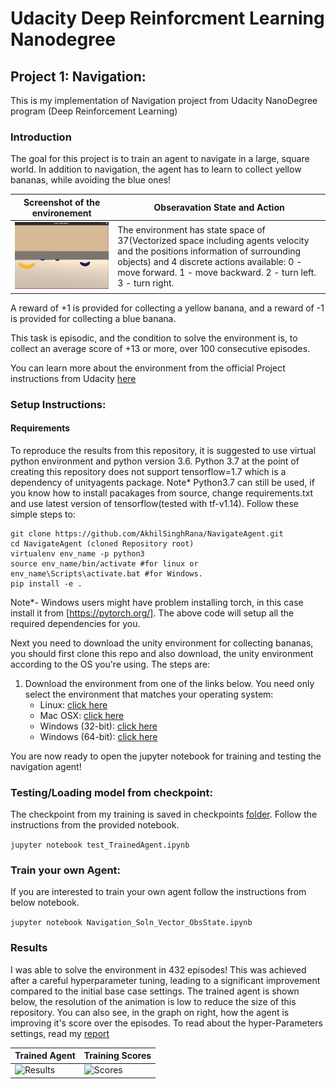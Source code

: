 # Udacity Deep Reinforcment Learning Nanodegree 
## Project 1: Navigation:
 This is my implementation of Navigation project from Udacity NanoDegree program (Deep Reinforcement Learning)

### Introduction

The goal for this project is to train an agent to navigate in a large, square world. In addition to navigation, the agent has to learn to collect yellow bananas, while avoiding the blue ones! 

| Screenshot of the environement | Obseravation State and Action  |
|---------------|-----------------|
|![ScreenShot](./Results/EnvironmentIntro.png)      | The environment has state space of 37(Vectorized space including agents velocity and the positions information of surrounding objects) and 4 discrete actions available: 0 - move forward. 1 - move backward. 2 - turn left. 3 - turn right.|

A reward of +1 is provided for collecting a yellow banana, and a reward of -1 is provided for collecting a blue banana.  

This task is episodic, and the condition to solve the environment is, to collect an average score of +13 or more, over 100 consecutive episodes.

You can learn more about the environment from the official Project instructions from Udacity [here](https://github.com/udacity/deep-reinforcement-learning/tree/master/p1_navigation)

### Setup Instructions:
#### Requirements

To reproduce the results from this repository, it is suggested to use virtual python environment and python version 3.6. Python 3.7 at the point of creating this repository does not support tensorflow=1.7 which is a dependency of unityagents package. Note* Python3.7 can still be used, if you know how to install pacakages from source, change requirements.txt and use latest version of tensorflow(tested with tf-v1.14). Follow these simple steps to:

```
git clone https://github.com/AkhilSinghRana/NavigateAgent.git
cd NavigateAgent (cloned Repository root)
virtualenv env_name -p python3
source env_name/bin/activate #for linux or
env_name\Scripts\activate.bat #for Windows.
pip install -e .

 ```

Note*- Windows users might have problem installing torch, in this case install it from [https://pytorch.org/].
The above code will setup all the required dependencies for you. 

Next you need to download the unity environment for collecting bananas, you should first clone this repo and also download, the unity environment according to the OS you're using. The steps are:

1. Download the environment from one of the links below.  You need only select the environment that matches your operating system:
    - Linux: [click here](https://s3-us-west-1.amazonaws.com/udacity-drlnd/P1/Banana/Banana_Linux.zip)
    - Mac OSX: [click here](https://s3-us-west-1.amazonaws.com/udacity-drlnd/P1/Banana/Banana.app.zip)
    - Windows (32-bit): [click here](https://s3-us-west-1.amazonaws.com/udacity-drlnd/P1/Banana/Banana_Windows_x86.zip)
    - Windows (64-bit): [click here](https://s3-us-west-1.amazonaws.com/udacity-drlnd/P1/Banana/Banana_Windows_x86_64.zip)
    
   
You are now ready to open the jupyter notebook for training and testing the navigation agent!

### Testing/Loading model from checkpoint:

The checkpoint from my training is saved in checkpoints [folder](./checkpoints). Follow the instructions from the provided notebook.

``` jupyter notebook test_TrainedAgent.ipynb ```

### Train your own Agent:

If you are interested to train your own agent follow the instructions from below notebook.

``` jupyter notebook Navigation_Soln_Vector_ObsState.ipynb  ```
 


### Results

I was able to solve the environment in 432 episodes! This was achieved after a careful hyperparameter tuning, leading to a significant improvement compared to the initial base case settings. The trained agent is shown below, the resolution of the animation is low to reduce the size of this repository. You can also see, in the graph on right, how the agent is improving it's score over the episodes. To read about the hyper-Parameters settings, read my [report](./Results/Report.md)


| Trained Agent | Training Scores |
|---------------|-----------------|
|![Results](./Results/TrainedBananaCollectorAgent.gif) | ![Scores](./Results/BaseScores.png) |



